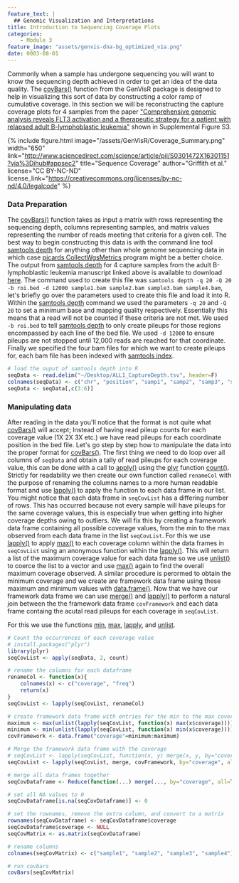 ```yaml
---
feature_text: |
  ## Genomic Visualization and Interpretations
title: Introduction to Sequencing Coverage Plots
categories:
    - Module 3
feature_image: "assets/genvis-dna-bg_optimized_v1a.png"
date: 0003-08-01
---
```


Commonly when a sample has undergone sequencing you will want to know the sequencing depth achieved in order to get an idea of the data quality. The [covBars()](https://www.rdocumentation.org/packages/GenVisR/versions/1.0.4/topics/covBars) function from the GenVisR package is designed to help in visualizing this sort of data by constructing a color ramp of cumulative coverage. In this section we will be reconstructing the capture coverage plots for 4 samples from the paper ["Comprehensive genomic analysis reveals FLT3 activation and a therapeutic strategy for a patient with relapsed adult B-lymphoblastic leukemia"](https://www.ncbi.nlm.nih.gov/pubmed/27181063) shown in Supplemental Figure S3.

{% include figure.html image="/assets/GenVisR/Coverage_Summary.png" width="650" link="http://www.sciencedirect.com/science/article/pii/S0301472X16301151?via%3Dihub#appsec2" title="Sequence Coverage" author="Griffith et al." license="CC BY-NC-ND" license_link="https://creativecommons.org/licenses/by-nc-nd/4.0/legalcode" %}

### Data Preparation
The [covBars()](https://www.rdocumentation.org/packages/GenVisR/versions/1.0.4/topics/covBars) function takes as input a matrix with rows representing the sequencing depth, columns representing samples, and matrix values representing the number of reads meeting that criteria for a given cell. The best way to begin constructing this data is with the command line tool [samtools depth](http://www.htslib.org/doc/samtools.html) for anything other than whole genome sequencing data in which case [picards CollectWgsMetrics](https://broadinstitute.github.io/picard/command-line-overview.html) program might be a better choice. The output from [samtools depth](http://www.htslib.org/doc/samtools.html) for 4 capture samples from the adult B-lymphoblastic leukemia manuscript linked above is available to download [here](http://genomedata.org/gen-viz-workshop/GenVisR/ALL1_CaptureDepth.tsv). The command used to create this file was `samtools depth -q 20 -Q 20 -b roi.bed -d 12000 sample1.bam sample2.bam sample3.bam sample4.bam`, let's briefly go over the parameters used to create this file and load it into R. Within the [samtools depth](http://www.htslib.org/doc/samtools.html) command we used the parameters `-q 20` and `-Q 20` to set a minimum base and mapping quality respectively. Essentially this means that a read will not be counted if these criteria are not met. We used `-b roi.bed` to tell [samtools depth](http://www.htslib.org/doc/samtools.html) to only create pileups for those  regions encompassed by each line of the bed file. We used `-d 12000` to ensure pileups are not stopped until 12,000 reads are reached for that coordinate. Finally we specified the four bam files for which we want to create pileups for, each bam file has been indexed with [samtools index](http://www.htslib.org/doc/samtools.html).

```R
# load the ouput of samtools depth into R
seqData <- read.delim("~/Desktop/ALL1_CaptureDepth.tsv", header=F)
colnames(seqData) <- c("chr", "position", "samp1", "samp2", "samp3", "samp4")
seqData <- seqData[,c(3:6)]
```

### Manipulating data
After reading in the data you'll notice that the format is not quite what [covBars()](https://www.rdocumentation.org/packages/GenVisR/versions/1.0.4/topics/covBars) will accept; Instead of having read pileup counts for each coverage value (1X 2X 3X etc.) we have read pileups for each coordinate position in the bed file. Let's go step by step how to manipulate the data into the proper format for [covBars()](https://www.rdocumentation.org/packages/GenVisR/versions/1.0.4/topics/covBars). The first thing we need to do loop over all columns of `seqData` and obtain a tally of read pileups for each coverage value, this can be done with a call to [apply()](https://www.rdocumentation.org/packages/base/versions/3.4.1/topics/apply) using the [plyr](https://cran.r-project.org/web/packages/plyr/index.html) function [count()](https://www.rdocumentation.org/packages/plyr/versions/1.8.4/topics/count). Strictly for readability we then create our own function called `renameCol` with the purpose of renaming the columns names to a more human readable format and use [lapply()](https://www.rdocumentation.org/packages/base/versions/3.4.1/topics/lapply) to apply the function to each data frame in our list. You might notice that each data frame in `seqCovList` has a differing number of rows. This has occurred because not every sample will have pileups for the same coverage values, this is especially true when getting into higher coverage depths owing to outliers. We will fix this by creating a framework data frame containing all possible coverage values, from the min to the max observed from each data frame in the list `seqCovList`. For this we use [lapply()](https://www.rdocumentation.org/packages/base/versions/3.4.1/topics/lapply) to apply [max()](https://www.rdocumentation.org/packages/base/versions/3.4.1/topics/Extremes) to each coverage column within the data frames in `seqCovList` using an anonymous function within the [lapply()](https://www.rdocumentation.org/packages/base/versions/3.4.1/topics/lapply). This will return a list of the maximum coverage value for each data frame so we use [unlist()](https://www.rdocumentation.org/packages/base/versions/3.4.1/topics/unlist) to coerce the list to a vector and use [max()](https://www.rdocumentation.org/packages/base/versions/3.4.1/topics/Extremes) again to find the overall maximum coverage observed. A similar procedure is perormed to obtain the minimum coverage and we create are framework data frame using these maximum and minimum values with [data.frame()](https://www.rdocumentation.org/packages/base/versions/3.4.1/topics/data.frame). Now that we have our framework data frame we can use [merge()](https://www.rdocumentation.org/packages/base/versions/3.4.1/topics/merge)  and [lapply()](https://www.rdocumentation.org/packages/base/versions/3.4.1/topics/lapply) to perform a natural join between the the framework data frame `covFramework` and each data frame containg the acutal read pileups for each coverage in `seqCovList`.

For this we use the functions [min](), [max](), [lapply](), and [unlist]().
```R
# Count the occurrences of each coverage value
# install.packages("plyr")
library(plyr)
seqCovList <- apply(seqData, 2, count)

# rename the columns for each dataframe
renameCol <- function(x){
    colnames(x) <- c("coverage", "freq")
    return(x)
}
seqCovList <- lapply(seqCovList, renameCol)

# create framework data frame with entries for the min to the max coverage
maximum <- max(unlist(lapply(seqCovList, function(x) max(x$coverage))))
minimum <- min(unlist(lapply(seqCovList, function(x) min(x$coverage))))
covFramework <- data.frame("coverage"=minimum:maximum)

# Merge the framework data frame with the coverage
# seqCovList <- lapply(seqCovList, function(x, y) merge(x, y, by="coverage", all=TRUE), covFramework)
seqCovList <- lapply(seqCovList, merge, covFramework, by="coverage", all=TRUE)

# merge all data frames together
seqCovDataframe <- Reduce(function(...) merge(..., by="coverage", all=T), seqCovList)

# set all NA values to 0
seqCovDataframe[is.na(seqCovDataframe)] <- 0

# set the rownames, remove the extra column, and convert to a matrix
rownames(seqCovDataframe) <- seqCovDataframe$coverage
seqCovDataframe$coverage <- NULL
seqCovMatrix <- as.matrix(seqCovDataframe)

# rename columns
colnames(seqCovMatrix) <- c("sample1", "sample2", "sample3", "sample4")
```

```R
# run covbars
covBars(seqCovMatrix)
```
